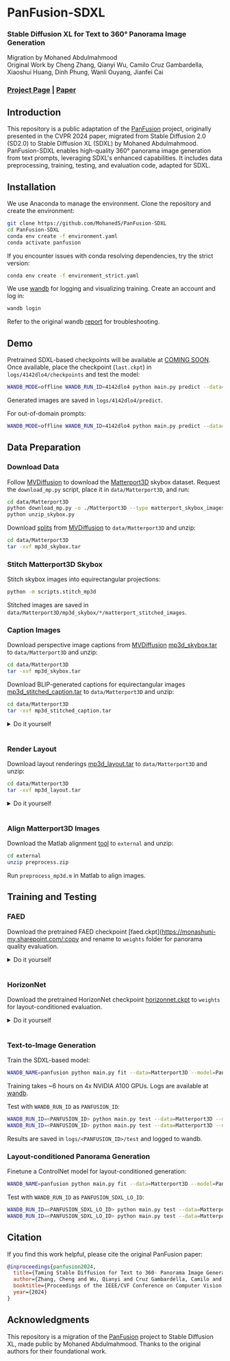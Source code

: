 # PanFusion-SDXL

### Stable Diffusion XL for Text to 360° Panorama Image Generation
Migration by Mohaned Abdulmahmood  
Original Work by Cheng Zhang, Qianyi Wu, Camilo Cruz Gambardella, Xiaoshui Huang, Dinh Phung, Wanli Ouyang, Jianfei Cai

### [Project Page](https://chengzhag.github.io/publication/panfusion) | [Paper](https://arxiv.org/abs/2404.07949)

## Introduction

This repository is a public adaptation of the [PanFusion](https://github.com/chengzhag/PanFusion) project, originally presented in the CVPR 2024 paper, migrated from Stable Diffusion 2.0 (SD2.0) to Stable Diffusion XL (SDXL) by Mohaned Abdulmahmood. PanFusion-SDXL enables high-quality 360° panorama image generation from text prompts, leveraging SDXL's enhanced capabilities. It includes data preprocessing, training, testing, and evaluation code, adapted for SDXL.

## Installation

We use Anaconda to manage the environment. Clone the repository and create the environment:

```bash
git clone https://github.com/Mohaned5/PanFusion-SDXL
cd PanFusion-SDXL
conda env create -f environment.yaml
conda activate panfusion
```

If you encounter issues with conda resolving dependencies, try the strict version:

```bash
conda env create -f environment_strict.yaml
```

We use [wandb](https://www.wandb.com/) for logging and visualizing training. Create an account and log in:

```bash
wandb login
```

Refer to the original wandb [report](https://wandb.ai/pidan1231239/pano_diffusion/reports/PanFusion--Vmlldzo3NzM1OTYy?accessToken=mmneovtrelnqd21gw5sk2cp8j0av65meohuf0ua850398sivq7duvkcvu934qlbt) for troubleshooting.

## Demo

Pretrained SDXL-based checkpoints will be available at [COMING SOON](#). Once available, place the checkpoint (`last.ckpt`) in `logs/4142dlo4/checkpoints` and test the model:

```bash
WANDB_MODE=offline WANDB_RUN_ID=4142dlo4 python main.py predict --data=Matterport3D --model=PanFusion --ckpt_path=last
```

Generated images are saved in `logs/4142dlo4/predict`.

For out-of-domain prompts:

```bash
WANDB_MODE=offline WANDB_RUN_ID=4142dlo4 python main.py predict --data=Demo --model=PanFusion --ckpt_path=last
```

## Data Preparation

### Download Data

Follow [MVDiffusion](https://github.com/Tangshitao/MVDiffusion) to download the [Matterport3D](https://niessner.github.io/Matterport/) skybox dataset. Request the `download_mp.py` script, place it in `data/Matterport3D`, and run:

```bash
cd data/Matterport3D
python download_mp.py -o ./Matterport3D --type matterport_skybox_images
python unzip_skybox.py
```

Download [splits](https://www.dropbox.com/scl/fi/recc3utsvmkbgc2vjqxur/mp3d_skybox.tar?rlkey=ywlz7zvyu25ovccacmc3iifwe&dl=0) from [MVDiffusion](https://github.com/Tangshitao/MVDiffusion) to `data/Matterport3D` and unzip:

```bash
cd data/Matterport3D
tar -xvf mp3d_skybox.tar
```

### Stitch Matterport3D Skybox

Stitch skybox images into equirectangular projections:

```bash
python -m scripts.stitch_mp3d
```

Stitched images are saved in `data/Matterport3D/mp3d_skybox/*/matterport_stitched_images`.

### Caption Images

Download perspective image captions from [MVDiffusion](https://github.com/Tangshitao/MVDiffusion) [mp3d_skybox.tar](https://www.dropbox.com/scl/fi/recc3utsvmkbgc2vjqxur/mp3d_skybox.tar?rlkey=ywlz7zvyu25ovccacmc3iifwe&dl=0) to `data/Matterport3D` and unzip:

```bash
cd data/Matterport3D
tar -xvf mp3d_skybox.tar
```

Download BLIP-generated captions for equirectangular images [mp3d_stitched_caption.tar](https://monashuni-my.sharepoint.com/:u:/g/personal/cheng_zhang_monash_edu/Ec1A8tOmt_5ItvT2aktSUioBHzC_LRYjqaHPqipJuUhPHw?e=BgDGhL) to `data/Matterport3D` and unzip:

```bash
cd data/Matterport3D
tar -xvf mp3d_stitched_caption.tar
```

<details>
<summary>Do it yourself</summary>

Generate captions:

```bash
python -m scripts.caption_mp3d
```

</details>
<br>

### Render Layout

Download layout renderings [mp3d_layout.tar](https://monashuni-my.sharepoint.com/:u:/g/personal/cheng_zhang_monash_edu/EQK5DP7LwWdOvhVjFER6dSsB255dUJknnVuNFROBEaWgjA?e=97UQEI) to `data/Matterport3D` and unzip:

```bash
cd data/Matterport3D
tar -xvf mp3d_layout.tar
```

<details>
<summary>Do it yourself</summary>

Download and render layouts:

```bash
cd data
git clone https://github.com/ericsujw/Matterport3DLayoutAnnotation
cd Matterport3DLayoutAnnotation
unzip label_data.zip
cd ../..
python -m scripts.render_layout
```

</details>
<br>

### Align Matterport3D Images

Download the Matlab alignment [tool](https://drive.google.com/file/d/1u6E5dT6zqFZsoLdV9ys-m0YJ9G3dtij7/view) to `external` and unzip:

```bash
cd external
unzip preprocess.zip
```

Run `preprocess_mp3d.m` in Matlab to align images.

## Training and Testing

### FAED

Download the pretrained FAED checkpoint [faed.ckpt](https://monashuni-my.sharepoint.com/:copy and rename to `weights` folder for panorama quality evaluation.

<details>
<summary>Do it yourself</summary>

Train FAED:

```bash
WANDB_NAME=faed python main.py fit --data=Matterport3D --model=FAED --trainer.max_epochs=60 --data.batch_size=4
```

Copy and rename the checkpoint to `weights`. Training takes ~4 hours on an NVIDIA A100 GPU.

</details>
<br>

### HorizonNet

Download the pretrained HorizonNet checkpoint [horizonnet.ckpt](https://monashuni-my.sharepoint.com/:u:/g/personal/cheng_zhang_monash_edu/EYXsKsKuUqVLhfBgsnglKMIBgmVw9dvDVDUTH5l6wMZROg?e=gF1FW5) to `weights` for layout-conditioned evaluation.

<details>
<summary>Do it yourself</summary>

Download [resnet50_rnn__st3d.pth](https://drive.google.com/file/d/1JcHwSlYVbrXW1oh37ze7sEvW9asPdI3A/view?usp=share_link) to `weights` and finetune:

```bash
WANDB_NAME=horizonnet python main.py fit --data=Matterport3D --model=HorizonNet --data.layout_cond_type=distance_map --data.horizon_layout=True --data.batch_size=4 --data.rand_rot_img=True --trainer.max_epochs=10 --model.ckpt_path=weights/resnet50_rnn__st3d.pth --data.num_workers=32
```

Copy and rename the checkpoint to `weights`. Training takes ~3 hours on an NVIDIA A100 GPU.

</details>
<br>

### Text-to-Image Generation

Train the SDXL-based model:

```bash
WANDB_NAME=panfusion python main.py fit --data=Matterport3D --model=PanFusion
```

Training takes ~6 hours on 4x NVIDIA A100 GPUs. Logs are available at [wandb](https://wandb.ai/pidan1231239/pano_diffusion/runs/ad8103n1?nw=nwuserpidan1231239).

Test with `WANDB_RUN_ID` as `PANFUSION_ID`:

```bash
WANDB_RUN_ID=<PANFUSION_ID> python main.py test --data=Matterport3D --model=PanFusion --ckpt_path=last
WANDB_RUN_ID=<PANFUSION_ID> python main.py test --data=Matterport3D --model=EvalPanoGen
```

Results are saved in `logs/<PANFUSION_ID>/test` and logged to wandb.

### Layout-conditioned Panorama Generation

Finetune a ControlNet model for layout-conditioned generation:

```bash
WANDB_NAME=panfusion python main.py fit --data=Matterport3D --model=PanFusion --trainer.max_epochs=100 --trainer.check_val_every_n_epoch=10 --model.ckpt_path=logs/<PANFUSION_ID>/checkpoints/last.ckpt --model.layout_cond=True --data.layout_cond_type=distance_map --data.uncond_ratio=0.5
```

Test with `WANDB_RUN_ID` as `PANFUSION_SDXL_LO_ID`:

```bash
WANDB_RUN_ID=<PANFUSION_SDXL_LO_ID> python main.py test --data=Matterport3D --model=PanFusion --ckpt_path=last --model.layout_cond=True --data.layout_cond_type=distance_map
WANDB_RUN_ID=<PANFUSION_SDXL_LO_ID> python main.py test --data=Matterport3D --model=EvalPanoGen --data.manhattan_layout=True
```

## Citation

If you find this work helpful, please cite the original PanFusion paper:

```bibtex
@inproceedings{panfusion2024,
  title={Taming Stable Diffusion for Text to 360◦ Panorama Image Generation},
  author={Zhang, Cheng and Wu, Qianyi and Cruz Gambardella, Camilo and Huang, Xiaoshui and Phung, Dinh and Ouyang, Wanli and Cai, Jianfei},
  booktitle={Proceedings of the IEEE/CVF Conference on Computer Vision and Pattern Recognition},
  year={2024}
}
```

## Acknowledgments

This repository is a migration of the [PanFusion](https://github.com/chengzhag/PanFusion) project to Stable Diffusion XL, made public by Mohaned Abdulmahmood. Thanks to the original authors for their foundational work.